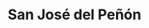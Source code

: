 ---
title: San José del Peñón
nombre_comunidad: San José del Peñón
municipio: San Juan Nepomuceno
departamento: Bolívar
descripcion: >-
  A treinta minutos de San Juan Nepomuceno, se ubica el corregimiento de San
  José del Peñón, un pueblo con una comunidad de 300 personas aproximadamente,
  las cuales se dedican a la siembra de Yuca, Ñame y Ajonjolí, como también, a
  pequeña ganadería. El pueblo El corregimiento está conformado por 96 casas, 80
  familias, 3 tiendas, 2 queseras, una escuela de primaria, una iglesia, una
  biblioteca y un billar.

  San José del Peñón,  es un territorio rico en fauna y flora. Las especies que
  habitan el territorio van desde monos aulladores, hasta guacamayas de color,
  azul, verde y rojo.
num_personas: 300
num_familias: 80
min_distancia_casco_urbano: 30
km_distancia_casco_urbano: null
vias_acceso: >-
  Vías en mal estado. En el momento de las lluvias debe dejarse transcurrir un
  tiempo prudencial para retornar a las actividades, ya que es atravesada en
  varias ocasiones por el arroyo.
infraestructura_comunitaria: []
notas_infraestructura_comunitaria: null
liderazgo_comunidad: []
inclusion_diversidad_genero: null
comentarios_conectividad: null
punto_SOLE: null
comentarios_punto_SOLE: []
ppales_actividades_economicas_vocacion_productiva:
  - ganadería extensiva doble propósito
comentarios_ppales_actividades_economicas_vocacion_productiva: null
comunidad_sostenible_uso_suelo: null
org_con_proyeccion: []
servicios_publicos_comunidades_focalizadas:
  - acueducto veredal
  - ' cosecha de agua lluvia'
comunidades_focalizadas_educacion_infraestructura_educativa: []
comunidades_focalizadas_practicas_organizativas: []
conectividad_minima: null
iniciativas_priorizadas: []
org_focalizada: []
riesgo: null
otros_programas_USAID: []
alianzas_colaboradores: []
posibilidad_iniciativas_conjuntas_aliados_2: []
actividades_ocio:
  - Festival del dulce y de la chicha
  - ' Festival literario y Biblioteca tío Mane'
  - ' Grupos folclóricos (mujeres adultas'
  - ' NNA y jóvenes)'
  - ' Fiestas de santa teresa  (14 y 15 de octubre)'
  - ' Fiestas de San José'
medios_comunicacion_narrativas_locales:
  - San Pedro Estéreo
num_visitas_realizadas: null
num_diagnosticos_rurales_participativos_realizados: null
infraestructura_salud_atencion_psicosocial: []
notas_infraestructura_salud_atencion_psicosocial: >-
  Gracias al programa, el E.S.E. HOSPITAL LOCAL DE SAN JUAN NEPOMUCENO ofrece
  psicología y fisioterapia de manera presencial en la cabecera municipal.
num_visitas_predio: null
grafica_ubicacion_geografica: /charts/municipios/san-juan-nepomuceno/ubicacion_geografica.html
url: /reportes/san-jose-del-penon
imagen_iniciativas_productivas: null
imagen_medios_comunicacion: null
layout: comunidad
download_file: /reportes/san-jose-del-penon.pdf

---